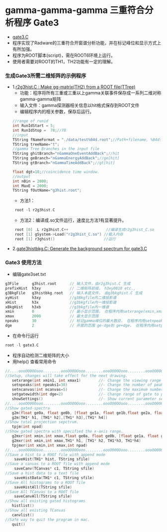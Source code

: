 
# gamma-gamma-gamma 三重符合分析程序 Gate3
- [gate3.C](https://github.com/zhihuanli/gamma-gamma-coincidence-analysis/blob/master/Gate3/gate3.C)
- 程序实现了Radware的三重符合开窗谱分析功能，并在标记峰位和显示方式上有所加强。
- 程序为ROOT脚本(script)，需在ROOT6环境上运行。
- 使用者需要对ROOT的TH1，TH2功能有一定的理解。

### 生成Gate3所需二维矩阵的示例程序 

- 1.[r2g3hist.C : Make gg-matrix(TH2) from a ROOT file(TTree)](https://github.com/zhihuanli/gamma-gamma-coincidence-analysis/blob/master/Gate3/r2g3hist.C)
   - 功能：程序将所有三重或三重以上gamma关联事件保存成一系列二维对称gamma-gamma矩阵
   - 输入文件：gamma探测器相关信息以hit格式保存到ROOT文件
   - 编辑程序内的相关参数，保存后运行。
   ```cpp
   //range of runid
   int RunIdStart = 5;
   int RunIdStop =  78;//78
   //input
   TString fNameFormat = "./data/test%04d.root";//Path+filename, %04d: xxx0005.root for runid=5;
   TString treeName="t";
   //gamma Tree Branches in the input file
   TString ghitBranch="nGammaOneEventAddBack";//hit
   TString geBranch="nGammaEnergyAddBack";//ge[hit]
   TString gtBranch="nGammaTimeAddBack";//gt[hit]

   float dgt=18;//coincidence time window.
   //output
   int nBin = 2000;
   int MaxE = 2000;
   TString fOutName="g3hist.root";
   ```
   - 方法1： 
   ```cpp
    root -l r2g3hist.C
    ```
   - 方法2：编译成.so文件运行，速度比方法1有显著提升。
   ```cpp
    root [0] .L r2g3hist.C++                 //编译生成r2g3hist_C.so
    root [1] gSystem->Load("r2g3hist_C.so") //载入内存
    root [1] r3ghist()                      //运行
   ```
- 2.[gate3histbkg.C: Generate the background spectrum for gate3.C](https://github.com/zhihuanli/gamma-gamma-coincidence-analysis/blob/master/Gate3/gate3histbkg.C)

### Gate3 使用方法

- 编辑gate3set.txt
```cpp
g3File      g3hist.root      // 输入文件，由r2g3hist.C 生成
prefixHist  h3xy             // 二维矩阵前缀， h3xy0010 etc., 
g3BkgFile   g3histbkg.root   // 输入本底文件， 由g3bkghist.C 生成
xyHist      h3xy             //g3Bkgfile内二维投影谱
xHist       h3x              //g3bkgfile内一维投影谱
xBkgHist    h3xb             //g3bkgfile内一维谱
xmin        0                // 最小显示范围， 在程序内用setxrange(xmin,xmax)修改
xmax        2000             // 最大显示范围
npeaks      30               // 标记gamma峰位的最大数目， 在程序内用setnpeaks(npeaks)修改
dge         2                // 开窗的范围 ge-dge到 ge+dge， 在程序内用setpeakwidth(npeaks)修改
```
- 在命令行运行
```cpp
root -l gate3.C
```
- 程序自动检测二维矩阵的大小
- 用help() 查看常用命令
```cpp
//....oooOO0OOooo........oooOO0OOooo........oooOO0OOooo........oooOO0OOooo......
//Setup, changes will take effect for the next drawing.
   setxrange(int xmin1, int xmax1)        //- Change the viewing range of x-axis for all histograms.
   setnpeaks(int npeaks1=30)              //- Change the number of peaks marked in a histogram.
   setncanvas(int ncanvas=5)              //- Change the maximum number of canvas avaliable.
   setgatewidth(int dge=2)                //- Change range of gate to peak-dge to peak+dge.
   showSettings()                         //- Show current parameter settings.
//....oooOO0OOooo........oooOO0OOooo........oooOO0OOooo........oooOO0OOooo......
//Show gated-spectra
   g2m(float ge0a, float ge0b, [float ge1a, float ge1b,float ge2a, float ge2b,float ge3a, float ge3b] )
   g2m(TH1* h1, [TH1* h2],[TH1* h3],[TH1* h4])
//Show total projection sepctrum.
   tpjm(int npad)
//Show gated spectra with specified the x-axis range.
   g2mxr(int xmin,int xmax,float ge0a, float ge0b, [float ge1a, float ge1b,float ge2a, float ge2b,float ge3a, float ge3b])
   g2mxr(int xmin,int xmax,TH1* h1, [TH1* h2, TH1*h3, TH1*h4)
   tpjmxr(int xmin,int xmax,int npad)
//....oooOO0OOooo........oooOO0OOooo........oooOO0OOooo........oooOO0OOooo......
//Save a hist to a ROOT file with append mode
    saveHist(TH1* hist, TString sfile)
//Save a canvas to a ROOT file with append mode
    saveCanv(TCanvas* c1, TString sfile)
//Save a hist data to a text file
    saveHistData(TH1* c1, TString sfile)
//Save All histograms to a ROOT file
    saveHistAll(TString sfile)
//Save All TCanvas to a ROOT file
    saveCanvAll(TString sfile)
//Show all existing gated histograms
   histlist()
//Show all existing TCanvas
   canvlist()
//Safe way to quit the program in mac.
   quit()
```
